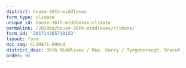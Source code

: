 ```yaml
---
district: house-36th-middlesex
form_type: climate
unique_id: house-36th-middlesex-climate
permalink: /2020bq/house-36th-middlesex/climate/
form_id: '201714265719153'
layout: form
doc_img: CLIMATE-00054
district_desc: 36th Middlesex / Rep. Garry / Tyngsborough, Dracut
order: 95
---
```

